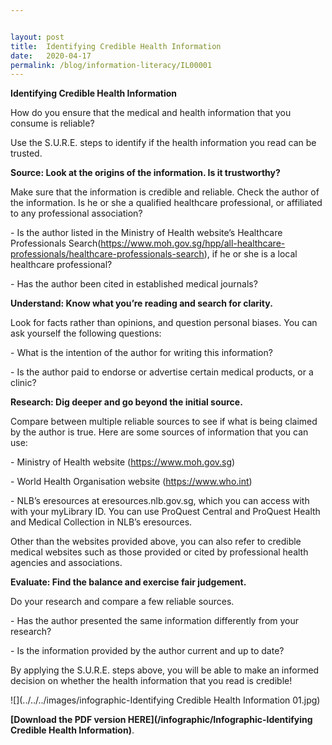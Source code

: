 ```yaml
---


layout: post
title:  Identifying Credible Health Information 
date:   2020-04-17
permalink: /blog/information-literacy/IL00001
---
```


**Identifying Credible Health Information** 

How do you ensure that the medical and health information that you consume is reliable?

Use the S.U.R.E. steps to identify if the health information you read can be trusted.

**Source: Look at the origins of the information. Is it trustworthy?** 

Make sure that the information is credible and reliable. Check the author of the information. Is he or she a qualified healthcare professional, or affiliated to any professional association?

\-           Is the author listed in the Ministry of Health website’s Healthcare Professionals Search(https://www.moh.gov.sg/hpp/all-healthcare-professionals/healthcare-professionals-search), if he or she is a local healthcare professional? 

\-          Has the author been cited in established medical journals? 

**Understand: Know what you’re reading and search for clarity.** 

Look for facts rather than opinions, and question personal biases. You can ask yourself the following questions: 

\-          What is the intention of the author for writing this information? 

\-          Is the author paid to endorse or advertise certain medical products, or a clinic? 

**Research: Dig deeper and go beyond the initial source.** 

Compare between multiple reliable sources to see if what is being claimed by the author is true. Here are some sources of information that you can use:  

\-          Ministry of Health website (https://www.moh.gov.sg) 

\-          World Health Organisation website (https://www.who.int) 

\-          NLB’s eresources at eresources.nlb.gov.sg, which you can access with with your myLibrary ID. You can use ProQuest Central and ProQuest Health and Medical Collection in NLB’s eresources. 

Other than the websites provided above,  you can also refer to credible medical websites such as those provided or cited by professional health agencies and associations. 

**Evaluate: Find the balance and exercise fair judgement.**  

Do your research and compare a few reliable sources. 

\-          Has the author presented the same information differently from your research?

\-          Is the information provided by the author current and up to date? 

By applying the S.U.R.E. steps above, you will be able to make an informed decision on whether the health information that you read is credible!   





![](../../../images/infographic-Identifying Credible Health Information 01.jpg)



**[Download the PDF version HERE](/infographic/Infographic-Identifying Credible Health Information)**.